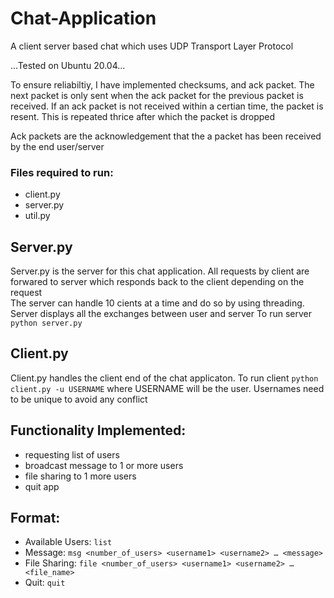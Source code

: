 # Chat-Application
A client server based chat which uses UDP Transport Layer Protocol

...Tested on Ubuntu 20.04...

To ensure reliabiltiy, I have implemented checksums, and ack packet. The next packet is only sent when the ack packet for the previous packet is received. If an ack packet is not received within a certian time, the packet is resent. This is repeated thrice after which the packet is dropped

Ack packets are the acknowledgement that the a packet has been received by the end user/server

### Files required to run:
- client.py  
- server.py  
- util.py  

## Server.py  
Server.py is the server for this chat application. All requests by client are forwared to server which responds back to the client depending on the request  
The server can handle 10 cients at a time and do so by using threading. Server displays all the exchanges between user and server
To run server `python server.py`
  
## Client.py
Client.py handles the client end of the chat applicaton. 
To run client `python client.py -u USERNAME` 
where USERNAME will be the user. Usernames need to be unique to avoid any conflict
  
##  Functionality Implemented:
- requesting list of users
- broadcast message to 1 or more users
- file sharing to 1 more users
- quit app

##  Format:
- Available Users: `list`  
- Message: `msg <number_of_users> <username1> <username2> … <message>`  
- File Sharing: `file <number_of_users> <username1> <username2> … <file_name>`  
- Quit: `quit`  
